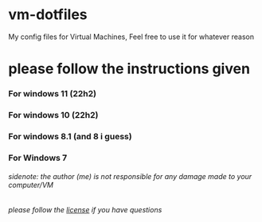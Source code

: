 # vm-dotfiles

My config files for Virtual Machines, Feel free to use it for whatever reason





# please follow the instructions given



### For windows 11 (22h2)





### For windows 10 (22h2)

   

### For windows 8.1 (and 8 i guess)



### For Windows 7











###### sidenote: the author (me) is not responsible for any damage made to your computer/VM

###### please follow the [license](./license) if you have questions
